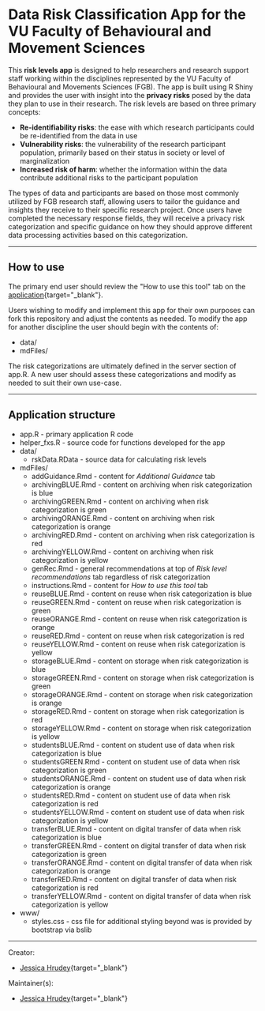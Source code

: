 # Data Risk Classification App for the VU Faculty of Behavioural and Movement Sciences

This **risk levels app** is designed to help researchers and research support staff working within the disciplines represented by the VU Faculty of Behavioural and Movements Sciences (FGB). 
The app is built using R Shiny and provides the user with insight into the **privacy risks** posed by the data they plan to use in their research. 
The risk levels are based on three primary concepts:

* **Re-identifiability risks**: the ease with which research participants could be re-identified from the data in use
* **Vulnerability risks**: the vulnerability of the research participant population, primarily based on their status in society or level of marginalization
* **Increased risk of harm**: whether the information within the data contribute additional risks to the participant population

The types of data and participants are based on those most commonly utilized by FGB research staff, allowing users to tailor the guidance and insights they receive to their specific research project.
Once users have completed the necessary response fields, they will receive a privacy risk categorization and specific guidance on how they should approve different data processing activities based on this categorization.

---------

## How to use

The primary end user should review the "How to use this tool" tab on the [application](https://risk_levels_app.rshiny.labs.vu.nl/){target="_blank"}.

Users wishing to modify and implement this app for their own purposes can fork this repository and adjust the contents as needed. To modify the app for another discipline the user should begin with the contents of:

* data/
* mdFiles/

The risk categorizations are ultimately defined in the server section of app.R. A new user should assess these categorizations and modify as needed to suit their own use-case. 
  
  
----------

## Application structure

* app.R - primary application R code
* helper_fxs.R - source code for functions developed for the app
* data/
  * rskData.RData - source data for calculating risk levels
* mdFiles/
  * addGuidance.Rmd - content for *Additional Guidance* tab
  * archivingBLUE.Rmd - content on archiving when risk categorization is blue
  * archivingGREEN.Rmd - content on archiving when risk categorization is green
  * archivingORANGE.Rmd - content on archiving when risk categorization is orange
  * archivingRED.Rmd - content on archiving when risk categorization is red
  * archivingYELLOW.Rmd - content on archiving when risk categorization is yellow
  * genRec.Rmd - general recommendations at top of *Risk level recommendations* tab regardless of risk categorization
  * instructions.Rmd - content for *How to use this tool* tab
  * reuseBLUE.Rmd - content on reuse when risk categorization is blue
  * reuseGREEN.Rmd - content on reuse when risk categorization is green
  * reuseORANGE.Rmd - content on reuse when risk categorization is orange
  * reuseRED.Rmd - content on reuse when risk categorization is red
  * reuseYELLOW.Rmd - content on reuse when risk categorization is yellow
  * storageBLUE.Rmd - content on storage when risk categorization is blue
  * storageGREEN.Rmd - content on storage when risk categorization is green
  * storageORANGE.Rmd - content on storage when risk categorization is orange
  * storageRED.Rmd - content on storage when risk categorization is red
  * storageYELLOW.Rmd - content on storage when risk categorization is yellow
  * studentsBLUE.Rmd - content on student use of data when risk categorization is blue
  * studentsGREEN.Rmd - content on student use of data when risk categorization is green
  * studentsORANGE.Rmd - content on student use of data when risk categorization is orange
  * studentsRED.Rmd - content on student use of data when risk categorization is red
  * studentsYELLOW.Rmd - content on student use of data when risk categorization is yellow
  * transferBLUE.Rmd - content on digital transfer of data when risk categorization is blue
  * transferGREEN.Rmd - content on digital transfer of data when risk categorization is green
  * transferORANGE.Rmd - content on digital transfer of data when risk categorization is orange
  * transferRED.Rmd - content on digital transfer of data when risk categorization is red
  * transferYELLOW.Rmd - content on digital transfer of data when risk categorization is yellow
* www/
  * styles.css - css file for additional styling beyond was is provided by bootstrap via bslib
  
----------

Creator:

* [Jessica Hrudey](https://github.com/jhrudey){target="_blank"}

Maintainer(s):

* [Jessica Hrudey](https://github.com/jhrudey){target="_blank"}
  
